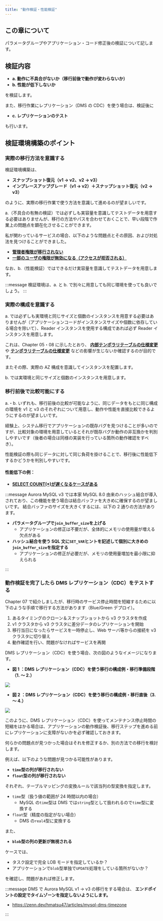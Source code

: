 ```yaml
---
title: "動作検証・性能検証"
---
```


## この章について

パラメータグループやアプリケーション・コード修正後の検証について記します。

## 検証内容

- **a. 動作に不具合がないか（移行前後で動作が変わらないか）**
- **b. 性能が低下しないか**

を検証します。

また、移行作業にレプリケーション（DMS の CDC）を使う場合は、検証後に

- **c. レプリケーションのテスト**

も行います。

## 検証環境構築のポイント

### 実際の移行方法を意識する

検証環境構築は、

- **スナップショット復元（v1 → v2、v2 → v3）**
- **インプレースアップグレード（v1 → v2）＋スナップショット復元（v2 → v3）**

のように、実際の移行作業で使う方法を意識して進めるのが望ましいです。

a.（不具合の有無の検証）では必ずしも実容量を意識してテストデータを用意する必要はありませんが、移行の方法やパスを合わせておくことで、早い段階で作業上の問題点を顕在化させることができます。

私が関わっているサービスの場合、以下のような問題点とその原因、および対処法を見つけることができました。

- **[管理者権限が移行されない](https://qiita.com/hmatsu47/items/d3f34f39c28a4b802966#%E7%99%BA%E7%94%9F%E3%81%97%E3%81%9F%E5%95%8F%E9%A1%8C%E3%81%9D%E3%81%AE-1--%E7%AE%A1%E7%90%86%E8%80%85%E6%A8%A9%E9%99%90%E3%81%8C%E7%A7%BB%E8%A1%8C%E3%81%95%E3%82%8C%E3%81%AA%E3%81%84)**
- **[一部のユーザの権限が無効になる（アクセスが拒否される）](https://qiita.com/hmatsu47/items/d3f34f39c28a4b802966#%E7%99%BA%E7%94%9F%E3%81%97%E3%81%9F%E5%95%8F%E9%A1%8C%E3%81%9D%E3%81%AE-2--%E4%B8%80%E9%83%A8%E3%81%AE%E3%83%A6%E3%83%BC%E3%82%B6%E3%81%AE%E6%A8%A9%E9%99%90%E3%81%8C%E7%84%A1%E5%8A%B9%E3%81%AB%E3%81%AA%E3%82%8B%E3%82%A2%E3%82%AF%E3%82%BB%E3%82%B9%E3%81%8C%E6%8B%92%E5%90%A6%E3%81%95%E3%82%8C%E3%82%8B)**

なお、b.（性能検証）ではできるだけ実容量を意識してテストデータを用意します。

:::message
検証環境は、a. と b. で別々に用意しても同じ環境を使っても良いでしょう。
:::

### 実際の構成を意識する

a. では必ずしも実環境と同じサイズと個数のインスタンスを用意する必要はありませんが（アプリケーションコードがインスタンスサイズや個数に依存している場合を除いて）、Reader インスタンスを使用する構成であれば必ず Reader インスタンスを用意します。

これは、Chapter 05・08 に示したとおり、 **[内部テンポラリテーブルの仕様変更](https://docs.aws.amazon.com/ja_jp/AmazonRDS/latest/AuroraUserGuide/AuroraMySQL.MySQL80.html#AuroraMySQL.mysql80-internal-temp-tables-engine)** や **[テンポラリテーブルの仕様変更](https://docs.aws.amazon.com/ja_jp/AmazonRDS/latest/AuroraUserGuide/AuroraMySQL.MySQL80.html#AuroraMySQL.mysql80-temp-tables-readers)** などの影響が生じないか確認するのが目的です。

またその際、実際の AZ 構成を意識してインスタンスを配置します。

b. では実環境と同じサイズと個数のインスタンスを用意します。

### 移行前後で比較可能にする

a.・b. いずれも、移行前後の比較が可能なように、同じデータをもとに同じ構成の環境を v1 と v3 のそれぞれについて用意し、動作や性能を直接比較できるようにするのが望ましいです。

経験上、システム移行でアプリケーションの既存バグを見つけることが多いのですが、比較対象の環境を用意しているとそれが既存バグか動作の非互換かを判別しやすいです（後者の場合は同様の実装を行っている箇所の動作確認をすべき）。

性能検証の際も同じデータに対して同じ負荷を掛けることで、移行後に性能低下するかどうかを判別しやすいです。

#### 性能低下の例：

- **[SELECT COUNT(\*)が遅くなるケースがある](<https://zenn.dev/hmatsu47/books/aurora-mysql3-plan-book/viewer/08-application#select-count(*)%E3%81%8C%E9%81%85%E3%81%8F%E3%81%AA%E3%82%8B%E3%82%B1%E3%83%BC%E3%82%B9%E3%81%8C%E3%81%82%E3%82%8B>)**

:::message
Aurora MySQL v3 では本家 MySQL 8.0 由来のハッシュ結合が導入されており、この機能を使う場合は結合バッファを大きめに確保するのが望ましいです。
結合バッファのサイズを大きくするには、以下の 2 通りの方法があります。

- **パラメータグループで`join_buffer_size`を上げる**
  - アプリケーションの修正は不要だが、全体的にメモリの使用量が増える欠点がある
- **ハッシュ結合を使う SQL 文に`SET_VAR`ヒントを記述して個別に大きめの`join_buffer_size`を指定する**
  - アプリケーションの修正が必要だが、メモリの使用量増加を最小限に抑えられる

:::

### 動作検証を完了したら DMS レプリケーション（CDC）をテストする

Chapter 07 で紹介しましたが、移行時のサービス停止時間を短縮するために以下のような手順で移行する方法があります（Blue/Green デプロイ）。

1. あるタイミングのクローン＆スナップショットから v3 クラスタを作成
2. v1 クラスタから v3 クラスタに差分データのレプリケーションを開始
3. 移行当日になったらサービスを一時停止し、Web サーバ等からの接続を v3 クラスタに切り替え
4. 動作確認を行い、問題がなければサービスを再開

DMS レプリケーション（CDC）を使う場合、次の図のようなイメージになります。

- **図 1 ：DMS レプリケーション（CDC）を使う移行の構成例・移行準備段階（1. 〜 2.）**

![](/images/aurora-mysql3-plan-book/dms_replication_before.png)

- **図 2 ：DMS レプリケーション（CDC）を使う移行の構成例・移行直後（3. 〜 4.）**

![](/images/aurora-mysql3-plan-book/dms_replication_after.png)

このように、DMS レプリケーション（CDC）を使ってメンテナンス停止時間の短縮をはかる場合は、アプリケーションの動作検証後、移行ステップを進める前にレプリケーションに支障がないかを必ず確認しておきます。

何らかの問題点が見つかった場合はそれを修正するか、別の方法での移行を検討します。

例えば、以下のような問題が見つかる可能性があります。

- **`time`型の列が移行されない**
- **`float`型の列が移行されない**

それぞれ、テーブルマッピングの変換ルールで該当列の型変換を指定します。

- `time`型（扱う値の範囲が 24 時間以内の場合）
  - MySQL の`time`型は DMS では`string`型として扱われるので`time`型に変換する
- `float`型（精度の指定がない場合）
  - DMS の`real4`型に変換する

また、

- **`blob`型の列の更新が無視される**

ケースでは、

- タスク設定で完全 LOB モードを指定しているか？
- アプリケーションで`blob`型単独で`UPDATE`処理をしている箇所がないか？

を確認し、問題があれば修正します。

:::message
DMS で Aurora MySQL v1 → v3 の移行をする場合は、 **エンドポイントの設定でタイムゾーンを指定しないようにします。**

- https://zenn.dev/hmatsu47/articles/mysql-dms-timezone

:::
